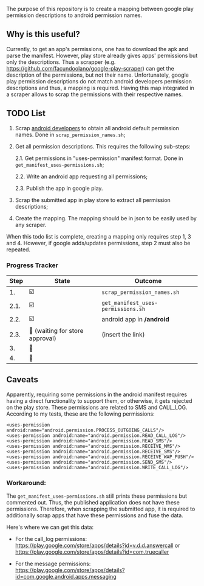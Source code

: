 The purpose of this repository is to create a mapping between google play permission descriptions to android permission names. 

## Why is this useful?
Currently, to get an app's permissions, one has to download the apk and parse the manifest. However, play store already gives apps' permissions but only the descriptions. Thus a scrapper (e.g. https://github.com/facundoolano/google-play-scraper) can get the description of the permissions, but not their name. Unfortunately, google play permission descriptions do not match android developers permission descriptions and thus, a mapping is required. Having this map integrated in a scraper allows to scrap the permissions with their respective names.

## TODO List

1. Scrap [android developers](https://developer.android.com/reference/android/Manifest.permission.html) to obtain all android default permission names. Done in `scrap_permission_names.sh`;

2. Get all permission descriptions. This requires the following sub-steps:

   2.1. Get permissions in "uses-permission" manifest format. Done in `get_manifest_uses-permissions.sh`;

   2.2. Write an android app requesting all permissions;

   2.3. Publish the app in google play.

3. Scrap the submitted app in play store to extract all permission descriptions;

4. Create the mapping. The mapping should be in json to be easily used by any scraper.

When this todo list is complete, creating a mapping only requires step 1, 3 and 4. However, if google adds/updates permissions, step 2 must also be repeated.

### Progress Tracker

| Step | State | Outcome |
| ---- | ----- | ------- |
| 1.   | :ballot_box_with_check: | `scrap_permission_names.sh` |
| 2.1. | :ballot_box_with_check: | `get_manifest_uses-permissions.sh` |
| 2.2. | :ballot_box_with_check: | android app in **/android** |
| 2.3. | :black_square_button: (waiting for store approval) | (insert the link) |
| 3.   | :black_square_button: | |
| 4.   | :black_square_button: | |


## Caveats

Apparently, requiring some permissions in the android manifest requires having a direct functionality to support them, or otherwise, it gets rejected on the play store. These permissions are related to SMS and CALL_LOG. According to my tests, these are the following permissions:

    <uses-permission android:name="android.permission.PROCESS_OUTGOING_CALLS"/>
    <uses-permission android:name="android.permission.READ_CALL_LOG"/>
    <uses-permission android:name="android.permission.READ_SMS"/>
    <uses-permission android:name="android.permission.RECEIVE_MMS"/>
    <uses-permission android:name="android.permission.RECEIVE_SMS"/>
    <uses-permission android:name="android.permission.RECEIVE_WAP_PUSH"/>
    <uses-permission android:name="android.permission.SEND_SMS"/>
    <uses-permission android:name="android.permission.WRITE_CALL_LOG"/>

### Workaround: 

The `get_manifest_uses-permissions.sh` still prints these permissions but commented out. Thus, the published application does not have these permissions. Therefore, when scrapping the submitted app, it is required to additionally scrap apps that have these permissions and fuse the data.

Here's where we can get this data:
* For the call_log permissions: https://play.google.com/store/apps/details?id=v.d.d.answercall or https://play.google.com/store/apps/details?id=com.truecaller

* For the message permissions: https://play.google.com/store/apps/details?id=com.google.android.apps.messaging
